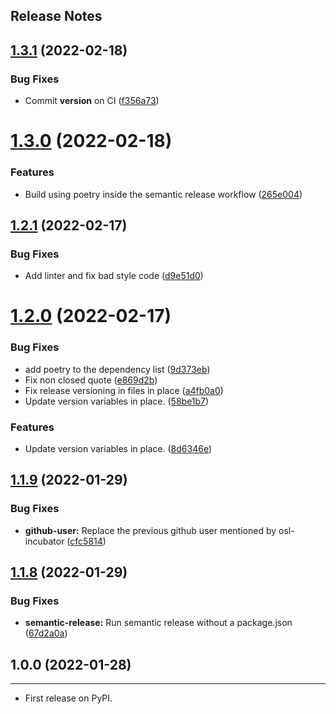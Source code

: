 Release Notes
---

## [1.3.1](https://github.com/osl-incubator/poc-semantic-release/compare/1.3.0...1.3.1) (2022-02-18)


### Bug Fixes

* Commit __version__ on CI ([f356a73](https://github.com/osl-incubator/poc-semantic-release/commit/f356a732a0c2b936535cafba7420a91b0ecbec4c))

# [1.3.0](https://github.com/osl-incubator/poc-semantic-release/compare/1.2.1...1.3.0) (2022-02-18)


### Features

* Build using poetry inside the semantic release workflow ([265e004](https://github.com/osl-incubator/poc-semantic-release/commit/265e004ee7574e729a1199ec06abb319b3c203a1))

## [1.2.1](https://github.com/osl-incubator/poc-semantic-release/compare/1.2.0...1.2.1) (2022-02-17)


### Bug Fixes

* Add linter and fix bad style code ([d9e51d0](https://github.com/osl-incubator/poc-semantic-release/commit/d9e51d0534b38c715bbb39118916d6f923efffdd))

# [1.2.0](https://github.com/osl-incubator/poc-semantic-release/compare/1.1.9...1.2.0) (2022-02-17)


### Bug Fixes

* add poetry to the dependency list ([9d373eb](https://github.com/osl-incubator/poc-semantic-release/commit/9d373ebb5da26197faa7b1a67909f24682179d3b))
* Fix non closed quote ([e869d2b](https://github.com/osl-incubator/poc-semantic-release/commit/e869d2b22aa6cb9e1dee950a6a7ab9f96f8075d0))
* Fix release versioning in files in place ([a4fb0a0](https://github.com/osl-incubator/poc-semantic-release/commit/a4fb0a0909aa87ea37967606e3156eb87cd32592))
* Update version variables in place. ([58be1b7](https://github.com/osl-incubator/poc-semantic-release/commit/58be1b7f6154e1975bb9358b08350dceb0525b5f))


### Features

* Update version variables in place. ([8d6346e](https://github.com/osl-incubator/poc-semantic-release/commit/8d6346eaf36e133c907512775fe232c93640fb91))

## [1.1.9](https://github.com/osl-incubator/poc-semantic-release/compare/1.1.8...1.1.9) (2022-01-29)


### Bug Fixes

* **github-user:** Replace the previous github user mentioned by osl-incubator ([cfc5814](https://github.com/osl-incubator/poc-semantic-release/commit/cfc58146ec5812f50c0714b86076bffa5aad2a9a))

## [1.1.8](https://github.com/xmnlab/poc-semantic-release/compare/1.1.7...1.1.8) (2022-01-29)


### Bug Fixes

* **semantic-release:** Run semantic release without a package.json ([67d2a0a](https://github.com/xmnlab/poc-semantic-release/commit/67d2a0a0a5a9a38fca2d2f9c98acbce2deedc0bc))

## 1.0.0 (2022-01-28)
------------------

* First release on PyPI.
